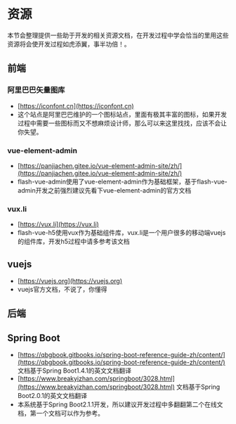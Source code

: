 # 资源
本节会整理提供一些助于开发的相关资源文档，在开发过程中学会恰当的里用这些资源将会使开发过程如虎添翼，事半功倍！。


## 前端

### 阿里巴巴矢量图库
- [https://iconfont.cn](https://iconfont.cn)
- 这个站点是阿里巴巴维护的一个图标站点，里面有极其丰富的图标，如果开发过程中需要一些图标而又不想麻烦设计师，那么可以来这里找找，应该不会让你失望。

### vue-element-admin
- [https://panjiachen.gitee.io/vue-element-admin-site/zh/](https://panjiachen.gitee.io/vue-element-admin-site/zh/)
- flash-vue-admin使用了vue-element-admin作为基础框架，基于flash-vue-admin开发之前强烈建议先看下vue-element-admin的官方文档

### vux.li
- [https://vux.li](https://vux.li)
- flash-vue-h5使用vux作为基础组件库，vux.li是一个用户很多的移动端vuejs的组件库，开发h5过程中请多参考该文档

## vuejs
- [https://vuejs.org](https://vuejs.org)
- vuejs官方文档，不说了，你懂得

## 后端

## Spring Boot
- [https://qbgbook.gitbooks.io/spring-boot-reference-guide-zh/content/](https://qbgbook.gitbooks.io/spring-boot-reference-guide-zh/content/) 文档基于Spring Boot1.4.1的英文文档翻译
- [https://www.breakyizhan.com/springboot/3028.html](https://www.breakyizhan.com/springboot/3028.html) 文档基于Spring Boot2.0.1的英文文档翻译
- 本系统基于Spring Boot2.1.1开发，所以建议开发过程中多翻翻第二个在线文档，第一个文档可以作为参考。
